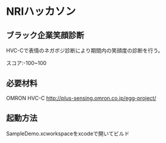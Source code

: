 # NRIハッカソン

## ブラック企業笑顔診断

HVC-Cで表情のネガポジ診断により期間内の笑顔度の診断を行う。

スコア:-100~100

## 必要材料

OMRON HVC-C
<http://plus-sensing.omron.co.jp/egg-project/>

## 起動方法

SampleDemo.xcworkspaceをxcodeで開いてビルド
